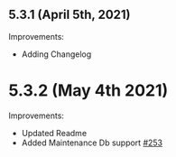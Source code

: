 ## 5.3.1 (April 5th, 2021)

Improvements:
* Adding Changelog

# 5.3.2 (May 4th 2021)

Improvements:
* Updated Readme
* Added Maintenance Db support [#253](https://github.com/aquasecurity/aqua-helm/pull/253)